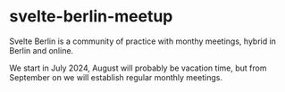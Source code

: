 # svelte-berlin-meetup

Svelte Berlin is a community of practice with monthy meetings, hybrid in Berlin and online. 

We start in July 2024, August will probably be vacation time, but from September on we will establish regular monthly meetings. 